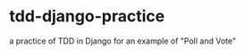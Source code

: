 tdd-django-practice
===================

a practice of TDD in Django for an example of "Poll and Vote"